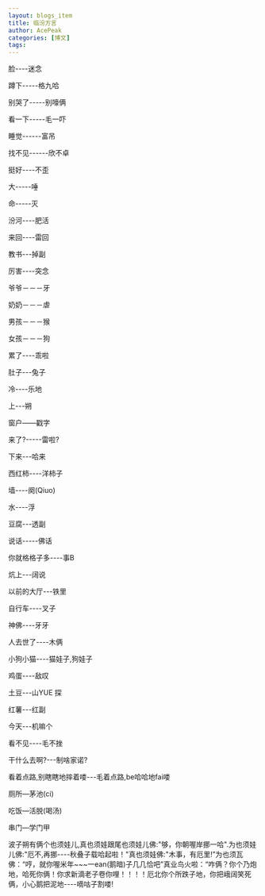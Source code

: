 ```yaml
---
layout: blogs_item
title: 临汾方言
author: AcePeak
categories: [博文]
tags: 
---
```


脸----迷念

蹲下-----格九哈

别哭了-----别嚎俩

看一下-----毛一吓

睡觉------富吊

找不见------欣不卓

挺好----不歪

大-----唾

命-----灭

汾河----肥活

来回----雷回

教书---掉副

厉害----突念

爷爷－－－牙

奶奶－－－虐

男孩－－－猴

女孩－－－狗

累了----乖啦

肚子---兔子

冷----乐地

上---朔

窗户——戳字

来了?-----雷啦?

下来---哈来

西红柿----洋柿子

墙----阕(Qiuo)

水----浮

豆腐---透副

说话-----佛话

你就格格子多----事B

炕上---阔说

以前的大厅---铁里

自行车----叉子

神佛----牙牙

人去世了----木俩

小狗小猫----猫娃子,狗娃子

鸡蛋----敌叹

土豆---山YUE 探

红薯---红副

今天---机嘛个

看不见----毛不挫

干什么去啊?---制啥家诺?

看着点路,别瞎瞎地摔着喽---毛着点路,be哈哈地fai喽

厕所—茅池(ci)

吃饭—活脱(喝汤)

串门—学门甲


波子朔有俩个也须娃儿,真也须娃跟尾也须娃儿佛:"够，你朝喔岸挪一哈".为也须娃儿佛:"厄不,再挪----秋叠子载哈起啦！"真也须娃佛:"木事，有厄里!”为也须瓦佛：“哼，就你喔米年~~~一ean(鹅暗)子几几恰吧”真业鸟火啦：“咋俩？你个乃炮地，哈死你俩！你求新滴老子卷你哩！！！！厄北你个所跌子地，你把峨阔笑死俩，小心鹅把泥地----嘀咕子割喽! 